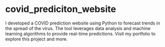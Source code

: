 # covid_prediciton_website
I developed a COVID prediction website using Python to forecast trends in the spread of the virus. The tool leverages data analysis and machine learning algorithms to provide real-time predictions. Visit my portfolio to explore this project and more.
